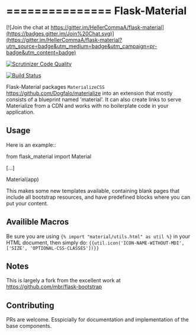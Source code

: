 ===============
Flask-Material
===============
[![Join the chat at https://gitter.im/HellerCommaA/flask-material](https://badges.gitter.im/Join%20Chat.svg)](https://gitter.im/HellerCommaA/flask-material?utm_source=badge&utm_medium=badge&utm_campaign=pr-badge&utm_content=badge)

[![Scrutinizer Code Quality](https://scrutinizer-ci.com/g/HellerCommaA/flask-material/badges/quality-score.png?b=master)](https://scrutinizer-ci.com/g/HellerCommaA/flask-material/?branch=master)

[![Build Status](https://scrutinizer-ci.com/g/HellerCommaA/flask-material/badges/build.png?b=master)](https://scrutinizer-ci.com/g/HellerCommaA/flask-material/build-status/master)

Flask-Material packages `MaterializeCSS` <https://github.com/Dogfalo/materialize> into an extension that mostly consists
of a blueprint named 'material'. It can also create links to serve Materialize
from a CDN and works with no boilerplate code in your application.

Usage
-----

Here is an example::

  from flask_material import Material

  [...]

  Material(app)

This makes some new templates available, containing blank pages that include all
bootstrap resources, and have predefined blocks where you can put your content.

Availible Macros
----------------
Be sure you are using `{% import "material/utils.html" as util %}` in your HTML document, then simply do: `{{util.icon('ICON-NAME-WITHOUT-MDI', ['SIZE', 'OPTIONAL-CSS-CLASSES'])}}`

Notes
-----
This is largely a fork from the excellent work at <https://github.com/mbr/flask-bootstrap>

Contributing
----
PRs are welcome. Esspicially for documentation and implementation of the base components.
